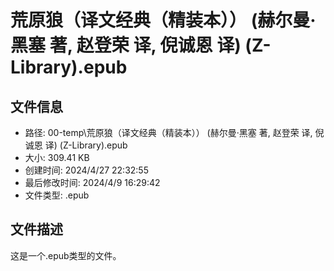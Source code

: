 ﻿# 荒原狼（译文经典（精装本）） (赫尔曼·黑塞 著, 赵登荣 译, 倪诚恩 译) (Z-Library).epub

## 文件信息
- 路径: 00-temp\荒原狼（译文经典（精装本）） (赫尔曼·黑塞 著, 赵登荣 译, 倪诚恩 译) (Z-Library).epub
- 大小: 309.41 KB
- 创建时间: 2024/4/27 22:32:55
- 最后修改时间: 2024/4/9 16:29:42
- 文件类型: .epub

## 文件描述
这是一个.epub类型的文件。

